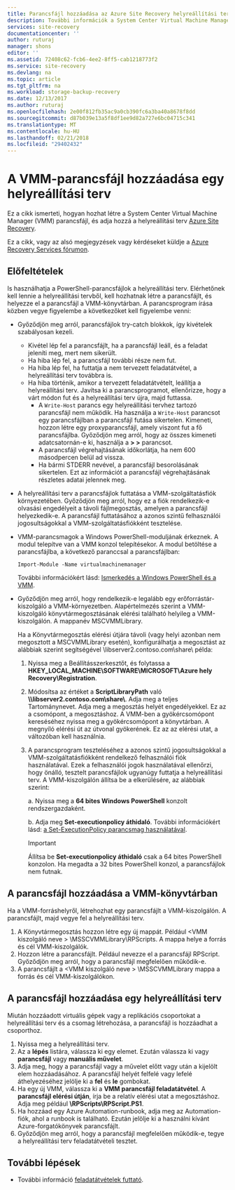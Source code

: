 ```yaml
---
title: Parancsfájl hozzáadása az Azure Site Recovery helyreállítási terv |} Microsoft Docs
description: További információk a System Center Virtual Machine Manager (VMM) új parancsfájl hozzáadása az Azure-ban a helyreállítási terv előfeltételeinek.
services: site-recovery
documentationcenter: ''
author: ruturaj
manager: shons
editor: ''
ms.assetid: 72408c62-fcb6-4ee2-8ff5-cab1218773f2
ms.service: site-recovery
ms.devlang: na
ms.topic: article
ms.tgt_pltfrm: na
ms.workload: storage-backup-recovery
ms.date: 12/13/2017
ms.author: ruturaj
ms.openlocfilehash: 2e00f812fb35ac9a0cb390fc6a3ba40a8678f8dd
ms.sourcegitcommit: d87b039e13a5f8df1ee9d82a727e6bc04715c341
ms.translationtype: MT
ms.contentlocale: hu-HU
ms.lasthandoff: 02/21/2018
ms.locfileid: "29402432"
---
```

# <a name="add-a-vmm-script-to-a-recovery-plan"></a>A VMM-parancsfájl hozzáadása egy helyreállítási terv

Ez a cikk ismerteti, hogyan hozhat létre a System Center Virtual Machine Manager (VMM) parancsfájl, és adja hozzá a helyreállítási terv [Azure Site Recovery](site-recovery-overview.md).

Ez a cikk, vagy az alsó megjegyzések vagy kérdéseket küldje a [Azure Recovery Services fórumon](https://social.msdn.microsoft.com/forums/azure/home?forum=hypervrecovmgr).

## <a name="prerequisites"></a>Előfeltételek

Is használhatja a PowerShell-parancsfájlok a helyreállítási terv. Elérhetőnek kell lennie a helyreállítási tervből, kell hozhatnak létre a parancsfájlt, és helyezze el a parancsfájl a VMM-könyvtárban. A parancsprogram írása közben vegye figyelembe a következőket kell figyelembe venni:

* Győződjön meg arról, parancsfájlok try-catch blokkok, így kivételek szabályosan kezeli.
    - Kivétel lép fel a parancsfájlt, ha a parancsfájl leáll, és a feladat jeleníti meg, mert nem sikerült.
    - Ha hiba lép fel, a parancsfájl további része nem fut.
    - Ha hiba lép fel, ha futtatja a nem tervezett feladatátvétel, a helyreállítási terv továbbra is.
    - Ha hiba történik, amikor a tervezett feladatátvételt, leállítja a helyreállítási terv. Javítsa ki a parancsprogramot, ellenőrizze, hogy a várt módon fut és a helyreállítási terv újra, majd futtassa.
        - A `Write-Host` parancs egy helyreállítási tervhez tartozó parancsfájl nem működik. Ha használja a `Write-Host` parancsot egy parancsfájlban a parancsfájl futása sikertelen. Kimeneti, hozzon létre egy proxyparancsfájl, amely viszont fut a fő parancsfájlba. Győződjön meg arról, hogy az összes kimeneti adatcsatornán-e ki, használja a  **\> \>**  parancsot.
        - A parancsfájl végrehajtásának időkorlátja, ha nem 600 másodpercen belül ad vissza.
        - Ha bármi STDERR nevével, a parancsfájl besorolásának sikertelen. Ezt az információt a parancsfájl végrehajtásának részletes adatai jelennek meg.

* A helyreállítási terv a parancsfájlok futtatása a VMM-szolgáltatásfiók környezetében. Győződjön meg arról, hogy ez a fiók rendelkezik-e olvasási engedélyeit a távoli fájlmegosztás, amelyen a parancsfájl helyezkedik-e. A parancsfájl futtatásához a azonos szintű felhasználói jogosultságokkal a VMM-szolgáltatásfiókként tesztelése.
* VMM-parancsmagok a Windows PowerShell-moduljának érkeznek. A modul telepítve van a VMM konzol telepítésekor. A modul betöltése a parancsfájlba, a következő paranccsal a parancsfájlban: 

    `Import-Module -Name virtualmachinemanager`

    További információkért lásd: [Ismerkedés a Windows PowerShell és a VMM](https://technet.microsoft.com/library/hh875013.aspx).
* Győződjön meg arról, hogy rendelkezik-e legalább egy erőforrástár-kiszolgáló a VMM-környezetben. Alapértelmezés szerint a VMM-kiszolgáló könyvtármegosztásának elérési található helyileg a VMM-kiszolgálón. A mappanév MSCVMMLibrary.

  Ha a Könyvtármegosztás elérési útjára távoli (vagy helyi azonban nem megosztott a MSCVMMLibrary esetén), konfigurálhatja a megosztást az alábbiak szerint segítségével \\libserver2.contoso.com\share\ példa:
  
  1. Nyissa meg a Beállításszerkesztőt, és folytassa a **HKEY_LOCAL_MACHINE\SOFTWARE\MICROSOFT\Azure hely Recovery\Registration**.

  2. Módosítsa az értéket a **ScriptLibraryPath** való  **\\\libserver2.contoso.com\share\\**. Adja meg a teljes Tartománynevet. Adja meg a megosztás helyét engedélyekkel. Ez az a csomópont, a megosztáshoz. A VMM-ben a gyökércsomópont kereséséhez nyissa meg a gyökércsomópont a könyvtárban. A megnyíló elérési út az útvonal gyökerének. Ez az az elérési utat, a változóban kell használnia.

  3. A parancsprogram teszteléséhez a azonos szintű jogosultságokkal a VMM-szolgáltatásfiókként rendelkező felhasználói fiók használatával. Ezek a felhasználói jogok használatával ellenőrzi, hogy önálló, tesztelt parancsfájlok ugyanúgy futtatja a helyreállítási terv. A VMM-kiszolgálón állítsa be a elkerülésére, az alábbiak szerint:

     a. Nyissa meg a **64 bites Windows PowerShell** konzolt rendszergazdaként.
     
     b. Adja meg **Set-executionpolicy áthidaló**. További információkért lásd: [a Set-ExecutionPolicy parancsmag használatával](https://technet.microsoft.com/library/ee176961.aspx).

     > [!IMPORTANT]
     > Állítsa be **Set-executionpolicy áthidaló** csak a 64 bites PowerShell konzolon. Ha megadta a 32 bites PowerShell konzol, a parancsfájlok nem futnak.

## <a name="add-the-script-to-the-vmm-library"></a>A parancsfájl hozzáadása a VMM-könyvtárban

Ha a VMM-forráshelyről, létrehozhat egy parancsfájlt a VMM-kiszolgálón. A parancsfájlt, majd vegye fel a helyreállítási terv.

1. A Könyvtármegosztás hozzon létre egy új mappát. Például \<VMM kiszolgáló neve > \MSSCVMMLibrary\RPScripts. A mappa helye a forrás és cél VMM-kiszolgálók.
2. Hozzon létre a parancsfájlt. Például nevezze el a parancsfájl RPScript. Győződjön meg arról, hogy a parancsfájl megfelelően működik-e.
3. A parancsfájlt a \<VMM kiszolgáló neve > \MSSCVMMLibrary mappa a forrás és cél VMM-kiszolgálókon.

## <a name="add-the-script-to-a-recovery-plan"></a>A parancsfájl hozzáadása egy helyreállítási terv

Miután hozzáadott virtuális gépek vagy a replikációs csoportokat a helyreállítási terv és a csomag létrehozása, a parancsfájl is hozzáadhat a csoporthoz.

1. Nyissa meg a helyreállítási terv.
2. Az a **lépés** listára, válassza ki egy elemet. Ezután válassza ki vagy **parancsfájl** vagy **manuális művelet**.
3. Adja meg, hogy a parancsfájl vagy a művelet előtt vagy után a kijelölt elem hozzáadásához. A parancsfájl helyét felfelé vagy lefelé áthelyezéséhez jelölje ki a **fel** és **le** gombokat.
4. Ha egy új VMM, válassza ki a **VMM parancsfájl feladatátvétel**. A **parancsfájl elérési útján**, írja be a relatív elérési utat a megosztáshoz. Adja meg például **\RPScripts\RPScript.PS1**.
5. Ha hozzáad egy Azure Automation-runbook, adja meg az Automation-fiók, ahol a runbook is található. Ezután jelölje ki a használni kívánt Azure-forgatókönyvek parancsfájlt.
6. Győződjön meg arról, hogy a parancsfájl megfelelően működik-e, tegye a helyreállítási terv feladatátvételi tesztet.


## <a name="next-steps"></a>További lépések
* További információ [feladatátvételek futtató](site-recovery-failover.md).

